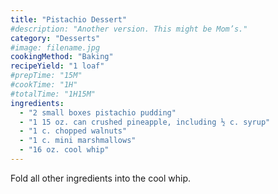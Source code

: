 ```yaml
---
title: "Pistachio Dessert"
#description: "Another version. This might be Mom’s."
category: "Desserts"
#image: filename.jpg
cookingMethod: "Baking"
recipeYield: "1 loaf"
#prepTime: "15M"
#cookTime: "1H"
#totalTime: "1H15M"
ingredients:
  - "2 small boxes pistachio pudding"
  - "1 15 oz. can crushed pineapple, including ½ c. syrup"
  - "1 c. chopped walnuts"
  - "1 c. mini marshmallows"
  - "16 oz. cool whip"
---
```


Fold all other ingredients into the cool whip.
